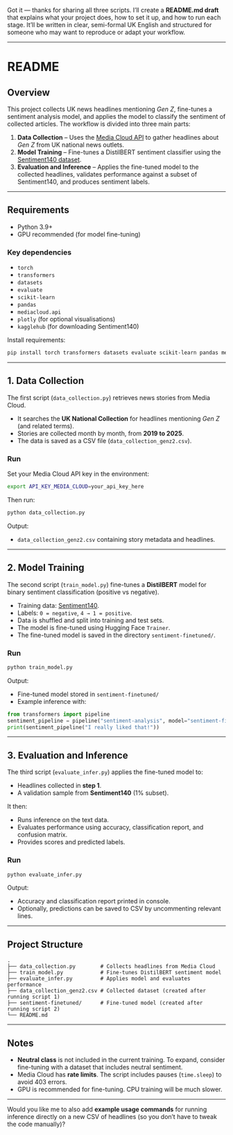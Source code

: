 Got it — thanks for sharing all three scripts. I’ll create a **README.md draft** that explains what your project does, how to set it up, and how to run each stage. It’ll be written in clear, semi-formal UK English and structured for someone who may want to reproduce or adapt your workflow.

---

# README

## Overview

This project collects UK news headlines mentioning *Gen Z*, fine-tunes a sentiment analysis model, and applies the model to classify the sentiment of collected articles. The workflow is divided into three main parts:

1. **Data Collection** – Uses the [Media Cloud API](https://mediacloud.org) to gather headlines about *Gen Z* from UK national news outlets.
2. **Model Training** – Fine-tunes a DistilBERT sentiment classifier using the [Sentiment140 dataset](https://www.kaggle.com/kazanova/sentiment140).
3. **Evaluation and Inference** – Applies the fine-tuned model to the collected headlines, validates performance against a subset of Sentiment140, and produces sentiment labels.

---

## Requirements

* Python 3.9+
* GPU recommended (for model fine-tuning)

### Key dependencies

* `torch`
* `transformers`
* `datasets`
* `evaluate`
* `scikit-learn`
* `pandas`
* `mediacloud.api`
* `plotly` (for optional visualisations)
* `kagglehub` (for downloading Sentiment140)

Install requirements:

```bash
pip install torch transformers datasets evaluate scikit-learn pandas mediacloud-api plotly kagglehub
```

---

## 1. Data Collection

The first script (`data_collection.py`) retrieves news stories from Media Cloud.

* It searches the **UK National Collection** for headlines mentioning *Gen Z* (and related terms).
* Stories are collected month by month, from **2019 to 2025**.
* The data is saved as a CSV file (`data_collection_genz2.csv`).

### Run

Set your Media Cloud API key in the environment:

```bash
export API_KEY_MEDIA_CLOUD=your_api_key_here
```

Then run:

```bash
python data_collection.py
```

Output:

* `data_collection_genz2.csv` containing story metadata and headlines.

---

## 2. Model Training

The second script (`train_model.py`) fine-tunes a **DistilBERT** model for binary sentiment classification (positive vs negative).

* Training data: [Sentiment140](https://www.kaggle.com/kazanova/sentiment140).
* Labels: `0 = negative`, `4 → 1 = positive`.
* Data is shuffled and split into training and test sets.
* The model is fine-tuned using Hugging Face `Trainer`.
* The fine-tuned model is saved in the directory `sentiment-finetuned/`.

### Run

```bash
python train_model.py
```

Output:

* Fine-tuned model stored in `sentiment-finetuned/`
* Example inference with:

```python
from transformers import pipeline
sentiment_pipeline = pipeline("sentiment-analysis", model="sentiment-finetuned")
print(sentiment_pipeline("I really liked that!"))
```

---

## 3. Evaluation and Inference

The third script (`evaluate_infer.py`) applies the fine-tuned model to:

* Headlines collected in **step 1**.
* A validation sample from **Sentiment140** (1% subset).

It then:

* Runs inference on the text data.
* Evaluates performance using accuracy, classification report, and confusion matrix.
* Provides scores and predicted labels.

### Run

```bash
python evaluate_infer.py
```

Output:

* Accuracy and classification report printed in console.
* Optionally, predictions can be saved to CSV by uncommenting relevant lines.

---

## Project Structure

```
.
├── data_collection.py        # Collects headlines from Media Cloud
├── train_model.py            # Fine-tunes DistilBERT sentiment model
├── evaluate_infer.py         # Applies model and evaluates performance
├── data_collection_genz2.csv # Collected dataset (created after running script 1)
├── sentiment-finetuned/      # Fine-tuned model (created after running script 2)
└── README.md
```

---

## Notes

* **Neutral class** is not included in the current training. To expand, consider fine-tuning with a dataset that includes neutral sentiment.
* Media Cloud has **rate limits**. The script includes pauses (`time.sleep`) to avoid 403 errors.
* GPU is recommended for fine-tuning. CPU training will be much slower.

---

Would you like me to also add **example usage commands** for running inference directly on a new CSV of headlines (so you don’t have to tweak the code manually)?
